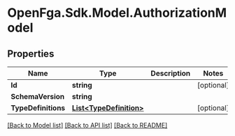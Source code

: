 # OpenFga.Sdk.Model.AuthorizationModel

## Properties

Name | Type | Description | Notes
------------ | ------------- | ------------- | -------------
**Id** | **string** |  | [optional] 
**SchemaVersion** | **string** |  | 
**TypeDefinitions** | [**List&lt;TypeDefinition&gt;**](TypeDefinition.md) |  | [optional] 

[[Back to Model list]](../README.md#models) [[Back to API list]](../README.md#api-endpoints) [[Back to README]](../README.md)

